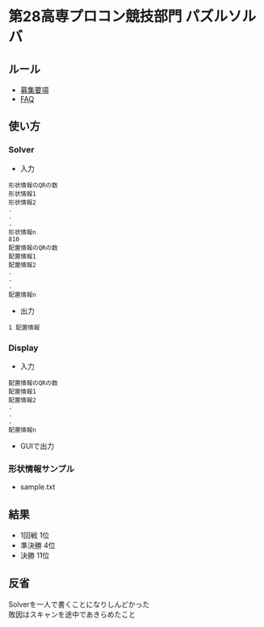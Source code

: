 # 第28高専プロコン競技部門 パズルソルバ

## ルール
- [募集要項](http://www.procon.gr.jp/wp-content/uploads//2017/04/8db30280f6638520be40ad86b4bf1b37.pdf)
- [FAQ](http://www.procon.gr.jp/wp-content/uploads//2017/05/kyogiFAQ1.pdf)

## 使い方
### Solver
- 入力
```
形状情報のQRの数
形状情報1
形状情報2
.
.
.
形状情報n
810
配置情報のQRの数
配置情報1
配置情報2
.
.
.
配置情報n
```
- 出力
```
1 配置情報
```

### Display
- 入力
```
配置情報のQRの数
配置情報1
配置情報2
.
.
.
配置情報n
```
- GUIで出力

### 形状情報サンプル
- sample.txt

## 結果
- 1回戦 1位  
- 準決勝 4位  
- 決勝 11位  

## 反省
Solverを一人で書くことになりしんどかった  
敗因はスキャンを途中であきらめたこと  
